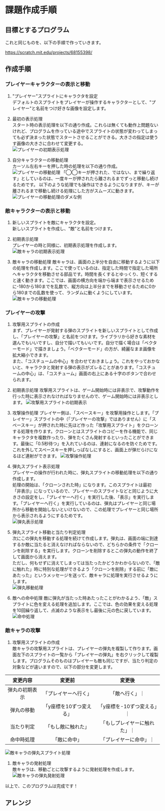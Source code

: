 # 課題作成手順

## 目標とするプログラム
これと同じものを、以下の手順で作っていきます。

https://scratch.mit.edu/projects/68155398/

## 作成手順

### プレイヤーキャラクターの表示と移動

1. "プレイヤー"スプライトにキャラクタを設定  
デフォルトのスプライトをプレイヤーが操作するキャラクターとして、"プレイヤー"と名前をつけ好きな画像を設定します。

1. 最初の表示処理  
スタート時の表示処理を以下の通り作成。これらは無くても動作上問題ないけれど、プログラムを作っている途中でスプライトの状態が変わってしまっても必ず決まった状態でスタートさせることができる。大きさの指定は使うす画像の大きさに合わせて変更する。  
![プレイヤーの初期表示処理](images/player01.png)

1. 自分キャラクターの移動処理  
カーソル左右キーを押した時の処理を以下の通り作成。
![プレイヤーの移動処理](images/player02.png)
「◯◯キーが押された、ではない、まで繰り返す」としているのは、一度キーが押されたら離されるまでずっと移動し続けるためです。
以下のような処理でも操作はできるようになりますが、キーが離されるまで移動し続ける処理にした方がスムーズに動きます。
![プレイヤーの移動処理のダメな例](images/player03.png)

### 敵キャラクターの表示と移動

1. 新しいスプライトを敵にキャラクタを設定。  
新しいスプライトを作成し、"敵"と名前をつけます。

1. 初期表示処理  
プレイヤーの時と同様に、初期表示処理を作成します。
![敵キャラの初期表示処理](images/enemy01.png)

1. 敵キャラの移動処理
敵キャラは、画面の上半分を自由に移動するように以下の処理を作成します。ここで使っているのは、指定した時間で指定した場所へキャラクタを移動させる部品です。時間を長くするとゆっくり、短くすると速く動きます。ここでは、画面の横方向を端から端まで表示させるために-180から180までを乱数で、縦方向は上半分までを移動させるために0から180までの乱数を使って、ランダムに動くようにしています。
![敵キャラの移動処理](images/enemy02.png)

### プレイヤーの攻撃

1. 攻撃用スプライトの作成  
まず、プレイヤーが発射する弾のスプライトを新しいスプライトとして作成し、「プレイヤーの攻撃」と名前をつけます。ライブラリから好きな素材を選んでもいいですし、自分で描いてもいいです。自分で描く場合は「ベクターモード」で描きましょう。「ベクターモード」の方が、綺麗なまま画像を拡大縮小できます。  
また、「コスチュームの中心」を合わせておきましょう。これをやっておかないと、キャラクタと発射する弾の表示がズレることがあります。「コスチュームの中心」は、「コスチューム」画面の右上にある十字のボタンで合わせられます。

1. 初期表示処理
攻撃用スプライトは、ゲーム開始時には非表示で、攻撃動作を行った時に表示されなければなりませんので、ゲーム開始時には非表示とします。
![攻撃用スプライトの初期表示](images/player-attack01.png)

1. 攻撃操作処理
プレイヤー側は、「スペースキー」を攻撃用操作とします。「プレイヤー」スプライトの中（「プレイヤーの攻撃」ではありません）に「スペースキー」が押された時に先ほど作った「攻撃用スプライト」をクローンする処理を作ります。クローンとはスプライトのコピーを作る機能で、同じキャラクタを複数作ったり、弾をたくさん発射するといったことができます。最後に「0.5秒待つ」を入れているのは、連射になるのを防ぐためです。これを外してスペースキーを押しっぱなしにすると、画面上が弾だらけになるほど連射ができます。
![攻撃操作処理](images/player-attack02.png)

1. 弾丸スプライト表示処理  
プレイヤーの操作が行われた時に、弾丸スプライトの移動処理を以下の通り作成します。  
処理の開始は、「クローンされた時」になります。このスプライトは最初「非表示」になっているので、プレイヤーのスプライトなどと同じように大きさの設定をし、「プレイヤーへ行く」を実行した後、「表示」を実行します。「プレイヤーへ行く」を実行しているのは、弾丸はプレイヤーと同じ場所から移動を開始しないといけないので、この処理でプレイヤーと同じ場所から表示されるようにするためです。  
![弾丸表示処理](images/player-attack03.png)  

1. 弾丸スプライト移動と当たり判定処理  
次にこの弾丸を移動する処理を続けて作成します。弾丸は、画面の端に到達するか敵に当たると消えなければならないので、どちらかの条件で「クローンを削除する」を実行します。クローンを削除するとこの弾丸の動作を終了して画面から消えます。  
ただし、何もせずに消えてしまっては当たったかどうかわからないので、「敵に触れた」時に特別な処理ができるよう「クローンを削除」する前に「敵にあたった」というメッセージを送って、敵キャラに処理を実行させるようにします。  
![弾丸移動処理](images/player-attack04.png)  

1. 敵への命中処理
敵に弾丸が当たった時あたったことがわかるよう、「敵」スプライトに色を変える処理を追加します。ここでは、色の効果を変える処理を10回繰り返して、点滅のような表示をし最後に元の色に戻しています。  
![命中処理](images/player-attack05.png)  

### 敵キャラの攻撃

1. 攻撃用スプライトの作成  
敵キャラの攻撃用スプライトは、プレイヤーの弾丸を複製して作ります。画面左下のスプライトの一覧から「プレイヤーの弾丸」を右クリックして複製します。プログラムそのものはプレイヤーも敵も同じですが、当たり判定の対象などが違いますので、以下の部分を変更します。

|変更内容|変更前|変更後|
|:-:|:-:|:-:|
|弾丸の初期表示|「プレイヤーへ行く」|「敵へ行く」｜
|弾丸の移動|「y座標を10ずつ変える」|「y座標を-10ずつ変える」｜
|当たり判定|「もし敵に触れた」|「もしプレイヤーに触れた」｜
|命中時処理|「敵に命中」|「プレイヤーに命中」｜
![敵キャラの弾丸スプライト処理](images/enemy-attack0１.png)

1. 敵キャラの発射処理  
敵キャラは、移動ごとに攻撃するように発射処理を作成します。
![敵キャラの弾丸発射処理](images/enemy-attack0２.png)

以上で、このプログラムは完成です！

## アレンジ


